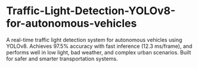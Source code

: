 # Traffic-Light-Detection-YOLOv8-for-autonomous-vehicles
A real-time traffic light detection system for autonomous vehicles using YOLOv8. Achieves 97.5% accuracy with fast inference (12.3 ms/frame), and performs well in low light, bad weather, and complex urban scenarios. Built for safer and smarter transportation systems.
